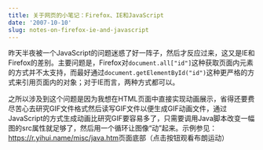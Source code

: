 ```yaml
---
title: 关于网页的小笔记：Firefox、IE和JavaScript
date: '2007-10-10'
slug: notes-on-firefox-ie-and-javascript
---
```


昨天半夜被一个JavaScript的问题迷惑了好一阵子，然后才反应过来，这又是IE和Firefox的差别。主要问题是，Firefox对`document.all["id"]`这种获取页面内元素的方式并不太支持，而最好通过`document.getElementById("id")`这种更严格的方式来引用页面内的对象；对于IE而言，两种方式都可以。

之所以涉及到这个问题是因为我想在HTML页面中直接实现动画展示，省得还要费尽苦心去研究GIF文件格式然后读写GIF文件以便生成GIF动画文件，通过JavaScript的方式生成动画比研究GIF要容易多了，只需要调用Java脚本改变一幅图的src属性就足够了，然后用一个循环让图像“动”起来。示例参见：<https://r.yihui.name/misc/java.htm>页面底部（点击按钮观看布朗运动）

